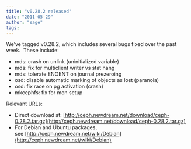 ```yaml
---
title: "v0.28.2 released"
date: "2011-05-29"
author: "sage"
tags: 
---
```


We’ve tagged v0.28.2, which includes several bugs fixed over the past week.  These include:

- mds: crash on unlink (uninitialized variable)
- mds: fix for multiclient writer vs stat hang
- mds: tolerate ENOENT on journal prezeroing
- osd: disable automatic marking of objects as lost (paranoia)
- osd: fix race on pg activation (crash)
- mkcephfs: fix for mon setup

Relevant URLs:

- Direct download at: [http://ceph.newdream.net/download/ceph-0.28.2.tar.gz](http://ceph.newdream.net/download/ceph-0.28.2.tar.gz)
- For Debian and Ubuntu packages, see [http://ceph.newdream.net/wiki/Debian](http://ceph.newdream.net/wiki/Debian)

